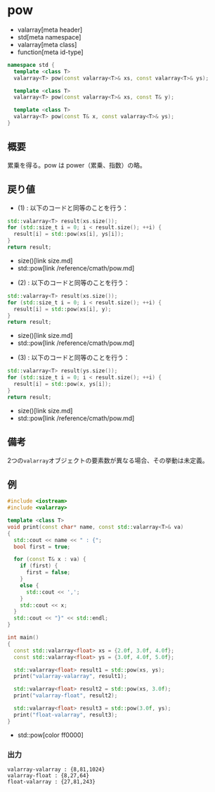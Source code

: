 # pow
* valarray[meta header]
* std[meta namespace]
* valarray[meta class]
* function[meta id-type]

```cpp
namespace std {
  template <class T>
  valarray<T> pow(const valarray<T>& xs, const valarray<T>& ys);

  template <class T>
  valarray<T> pow(const valarray<T>& xs, const T& y);

  template <class T>
  valarray<T> pow(const T& x, const valarray<T>& ys);
}
```

## 概要
累乗を得る。pow は power（累乗、指数）の略。


## 戻り値
- (1) : 以下のコードと同等のことを行う：

```cpp
std::valarray<T> result(xs.size());
for (std::size_t i = 0; i < result.size(); ++i) {
  result[i] = std::pow(xs[i], ys[i]);
}
return result;
```
* size()[link size.md]
* std::pow[link /reference/cmath/pow.md]


- (2) : 以下のコードと同等のことを行う：

```cpp
std::valarray<T> result(xs.size());
for (std::size_t i = 0; i < result.size(); ++i) {
  result[i] = std::pow(xs[i], y);
}
return result;
```
* size()[link size.md]
* std::pow[link /reference/cmath/pow.md]


- (3) : 以下のコードと同等のことを行う：

```cpp
std::valarray<T> result(ys.size());
for (std::size_t i = 0; i < result.size(); ++i) {
  result[i] = std::pow(x, ys[i]);
}
return result;
```
* size()[link size.md]
* std::pow[link /reference/cmath/pow.md]


## 備考
2つの`valarray`オブジェクトの要素数が異なる場合、その挙動は未定義。


## 例
```cpp example
#include <iostream>
#include <valarray>

template <class T>
void print(const char* name, const std::valarray<T>& va)
{
  std::cout << name << " : {";
  bool first = true;

  for (const T& x : va) {
    if (first) {
      first = false;
    }
    else {
      std::cout << ',';
    }
    std::cout << x;
  }
  std::cout << "}" << std::endl;
}

int main()
{
  const std::valarray<float> xs = {2.0f, 3.0f, 4.0f};
  const std::valarray<float> ys = {3.0f, 4.0f, 5.0f};

  std::valarray<float> result1 = std::pow(xs, ys);
  print("valarray-valarray", result1);

  std::valarray<float> result2 = std::pow(xs, 3.0f);
  print("valarray-float", result2);

  std::valarray<float> result3 = std::pow(3.0f, ys);
  print("float-valarray", result3);
}
```
* std::pow[color ff0000]

### 出力
```
valarray-valarray : {8,81,1024}
valarray-float : {8,27,64}
float-valarray : {27,81,243}
```


